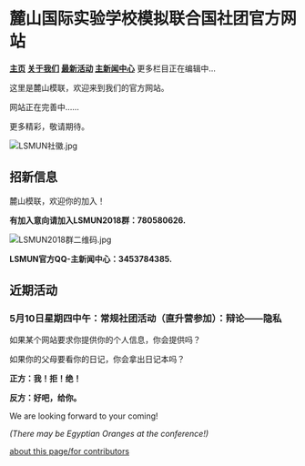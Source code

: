 # 麓山国际实验学校模拟联合国社团官方网站

**[主页](https://www.lsmun.club/)
   [关于我们](https://www.lsmun.club/about)
   [最新活动](https://www.lsmun.club/latest-activities)
   [主新闻中心](https://www.lsmun.club/news)**
   更多栏目正在编辑中…
 
这里是麓山模联，欢迎来到我们的官方网站。

网站正在完善中……

更多精彩，敬请期待。

![LSMUN社徽.jpg](http://wx3.sinaimg.cn/mw690/0060lm7Tly1fr4419bq6kj30io0dat98.jpg)

## 招新信息

麓山模联，欢迎你的加入！

**有加入意向请加入LSMUN2018群：780580626.**

![LSMUN2018群二维码.jpg](http://wx2.sinaimg.cn/mw690/0060lm7Tly1fr443iannjj30f00kkta9.jpg)

**LSMUN官方QQ-主新闻中心：3453784385.**

## 近期活动

### 5月10日星期四中午：常规社团活动（直升营参加）：辩论——隐私

如果某个网站要求你提供你的个人信息，你会提供吗？

如果你的父母要看你的日记，你会拿出日记本吗？

**正方：我！拒！绝！**

**反方：好吧，给你。**

We are looking forward to your coming!

*(There may be Egyptian Oranges at the conference!)*


  


[about this page/for contributors](https://www.lsmun.club/README.md)
